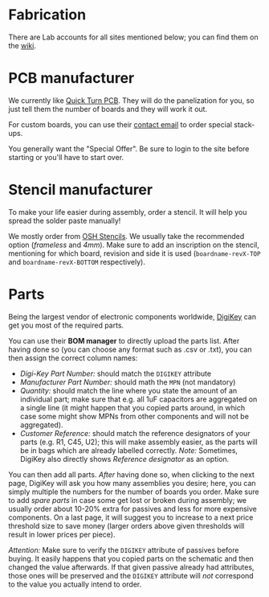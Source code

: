 Fabrication
===========

There are Lab accounts for all sites mentioned below; you can find them on the [wiki](https://lab11.eecs.umich.edu/wiki/doku.php).

# PCB manufacturer

We currently like [Quick Turn PCB](http://quickturnpcb.co.kr/). They will do the panelization for you, so just tell them the number of boards and they will work it out.

For custom boards, you can use their [contact email](mailto:gthanuni@quickturnpcb.co.kr) to order special stack-ups.

You generally want the "Special Offer". Be sure to login to the site before starting or you'll have to start over.

# Stencil manufacturer

To make your life easier during assembly, order a stencil. It will help you spread the solder paste manually!

We mostly order from [OSH Stencils](https://www.oshstencils.com/). We usually take the recommended option (*frameless* and *4mm*). Make sure to add an inscription on the stencil, mentioning for which board, revision and side it is used (`boardname-revX-TOP` and `boardname-revX-BOTTOM` respectively).

# Parts

Being the largest vendor of electronic components worldwide, [DigiKey](https://www.digikey.com/) can get you most of the required parts.

You can use their **BOM manager** to directly upload the parts list. After having done so (you can choose any format such as .csv or .txt), you can then assign the correct column names:

- *Digi-Key Part Number:* should match the `DIGIKEY` attribute
- *Manufacturer Part Number:* should math the `MPN` (not mandatory)
- *Quantity:* should match the line where you state the amount of an individual part; make sure that e.g. all 1uF capacitors are aggregated on a single line (it might happen that you copied parts around, in which case some might show MPNs from other components and will not be aggregated).
- *Customer Reference:* should match the reference designators of your parts (e.g. R1, C45, U2); this will make assembly easier, as the parts will be in bags which are already labelled correctly. *Note:* Sometimes, DigiKey also directly shows *Reference designator* as an option.

You can then add all parts. *After* having done so, when clicking to the next page, DigiKey will ask you how many assemblies you desire; here, you can simply multiple the numbers for the number of boards you order. Make sure to add *spare parts* in case some get lost or broken during assembly; we usually order about 10-20% extra for passives and less for more expensive components.
On a last page, it will suggest you to increase to a next price threshold size to save money (larger orders above given thresholds will result in lower prices per piece).

*Attention:* Make sure to verify the `DIGIKEY` attribute of passives before buying. It easily happens that you copied parts on the schematic and then changed the value afterwards. If that given passive already had attributes, those ones will be preserved and the `DIGIKEY` attribute will *not* correspond to the value you actually intend to order.
